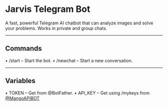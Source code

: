 # Jarvis Telegram Bot

A fast, powerful Telegram AI chatbot that can analyze images and solve your problems. Works in private and group chats.

---

## Commands

• /start    – Start the bot.
• /newchat  – Start a new conversation.


---

## Variables

• TOKEN     – Get from @BotFather.
• API_KEY   – Get using /mykeys from [@MangoAPIBOT](https://t.me/MangoAPIBOT)
